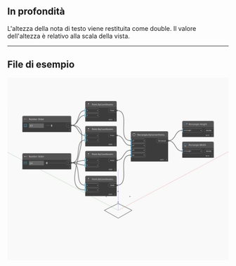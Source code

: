 ## In profondità
L'altezza della nota di testo viene restituita come double. Il valore dell'altezza è relativo alla scala della vista.
___
## File di esempio

![Height](./Autodesk.DesignScript.Geometry.Rectangle.Height_img.jpg)

